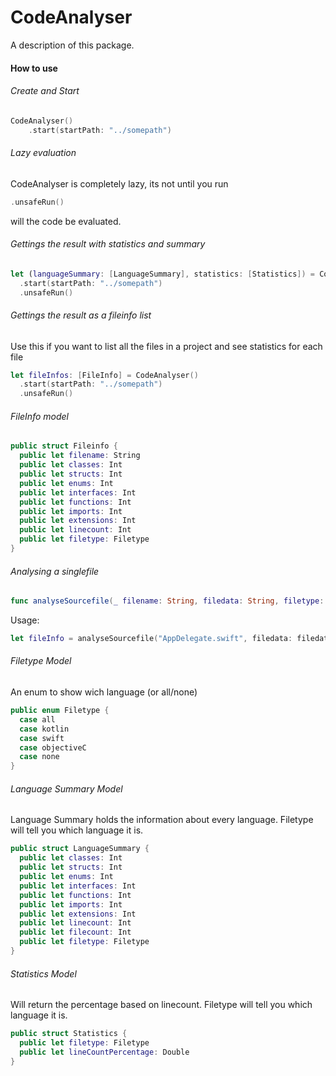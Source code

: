 # CodeAnalyser

A description of this package.

#### How to use

###### Create and Start

```swift
CodeAnalyser()
	.start(startPath: "../somepath")
```

###### Lazy evaluation
CodeAnalyser is completely lazy, its not until you run
```swift
.unsafeRun()
```
will the code be evaluated. 
	

###### Gettings the result with statistics and summary

```swift
let (languageSummary: [LanguageSummary], statistics: [Statistics]) = CodeAnalyser()
  .start(startPath: "../somepath")
  .unsafeRun()
```


###### Gettings the result as a fileinfo list
Use this if you want to list all the files in a project and see statistics for each file
```swift
let fileInfos: [FileInfo] = CodeAnalyser()
  .start(startPath: "../somepath")
  .unsafeRun()
```

###### FileInfo model
```swift
public struct Fileinfo {
  public let filename: String
  public let classes: Int
  public let structs: Int
  public let enums: Int
  public let interfaces: Int
  public let functions: Int
  public let imports: Int 
  public let extensions: Int
  public let linecount: Int
  public let filetype: Filetype
}
```


###### Analysing a singlefile

```swift
func analyseSourcefile(_ filename: String, filedata: String, filetype: Filetype) ->IO<Fileinfo>
```
Usage:
```swift
let fileInfo = analyseSourcefile("AppDelegate.swift", filedata: filedata, filetype: .swift).unsafeRun()
```

###### Filetype Model
An enum to show wich language (or all/none)
```swift
public enum Filetype {
  case all
  case kotlin
  case swift
  case objectiveC
  case none
}
```

###### Language Summary Model
Language Summary holds the information about every language. 
Filetype will tell you which language it is.
```swift
public struct LanguageSummary {
  public let classes: Int
  public let structs: Int
  public let enums: Int
  public let interfaces: Int
  public let functions: Int
  public let imports: Int
  public let extensions: Int
  public let linecount: Int
  public let filecount: Int
  public let filetype: Filetype
}
```

###### Statistics Model
Will return the percentage based on linecount.  Filetype will tell you which language it is.
```swift
public struct Statistics {
  public let filetype: Filetype
  public let lineCountPercentage: Double
}
```
